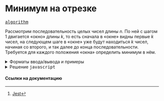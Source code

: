 # Минимум на отрезке

[<kbd>algorithm</kbd>](https://contest.yandex.ru/contest/66794/problems/C/)

Рассмотрим последовательность целых чисел длины $n$. По ней с шагом $1$ двигается «окно» длины $k$, то есть сначала в «окне» видны первые $k$ чисел, на следующем шаге в «окне» уже будут находиться $k$ чисел, начиная со второго, и так далее до конца последовательности. Требуется для каждого положения «окна» определить минимум в нём.

<details>
<summary>Форматы ввода/вывода и примеры</summary>

## Формат ввода

В первой строке входных данных содержатся два натуральных числа $n$ и $k$ $(n \leq  150000, k \leq 10000, k \leq  n)$ – длины последовательности и «окна», соответственно. На следующей строке находятся nn чисел – сама последовательность.

## Формат вывода

Выходные данные должны содержать $n−k+1$ строк – минимумы для каждого положения «окна».

### Пример 1

<table width = "100%">
<tr>
<th>Ввод</th> <th>Вывод</th>
</tr>
<tr valign="top">
<td><pre>
<code>7 3
1 3 2 4 5 3 1
</code></pre></td>

<td><pre>
<code>1
2
2
3
1
</code></pre></td>
</tr>
</table>

## Примечания

Обратите внимание, что решение с непосредственным подсчётом минимума для каждого положения окна не пройдёт по времени.

</details>

<details>
<summary>Решение <kbd>javascript</kbd></summary>

### 1. Установка зависимостей

```bash
npm install             # Установка зависимостей
```

### 2. Запуск тестирования решения в среде Jest[^1]

```bash
npm run test            # Unit-тестирование
```

</details>

#### Ссылки на документацию

[^1]: [Jest](https://jestjs.io/docs/getting-started)
